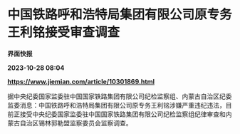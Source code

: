 # 中国铁路呼和浩特局集团有限公司原专务王利铭接受审查调查
**界面快报**

**2023-10-28 08:04**

**https://www.jiemian.com/article/10301869.html**

据中央纪委国家监委驻中国国家铁路集团有限公司纪检监察组、内蒙古自治区纪委监委消息：中国铁路呼和浩特局集团有限公司原专务王利铭涉嫌严重违纪违法，目前正接受中央纪委国家监委驻中国国家铁路集团有限公司纪检监察组纪律审查和内蒙古自治区锡林郭勒盟监察委员会监察调查。